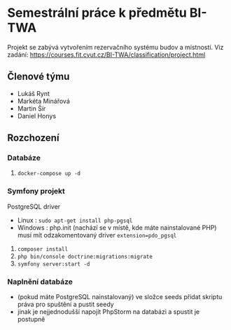 # Semestrální práce k předmětu BI-TWA
Projekt se zabývá vytvořením rezervačního systému budov a místností. Viz zadání: https://courses.fit.cvut.cz/BI-TWA/classification/project.html
## Členové týmu
* Lukáš Rynt
* Markéta Minářová
* Martin Šír
* Daniel Honys

## Rozchození
### Databáze
1) `docker-compose up -d`

### Symfony projekt
PostgreSQL driver
  - Linux : `sudo apt-get install php-pgsql`
  - Windows : php.init (nachází se v místě, kde máte nainstalované PHP) musí mít odzakomentovaný driver `extension=pdo_pgsql`
  
1) `composer install`
2) `php bin/console doctrine:migrations:migrate`
3) `symfony server:start -d`

### Naplnění databáze
- (pokud máte PostgreSQL nainstalovaný) ve složce seeds přidat skriptu práva pro spuštění a pustit seedy
- jinak je nejjednodušší napojit PhpStorm na databázi a spustit je postupně
